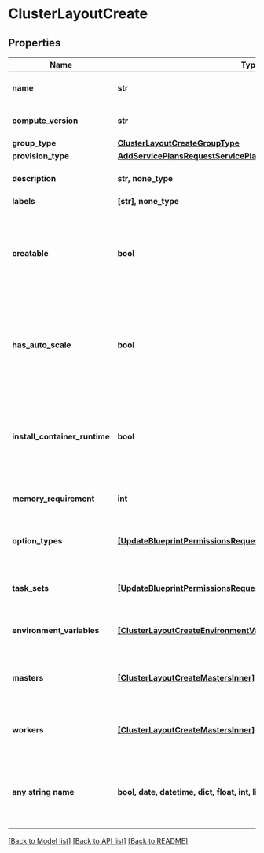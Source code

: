 # ClusterLayoutCreate


## Properties
Name | Type | Description | Notes
------------ | ------------- | ------------- | -------------
**name** | **str** | Cluster layout name | 
**compute_version** | **str** | Version of the cluster layout | 
**group_type** | [**ClusterLayoutCreateGroupType**](ClusterLayoutCreateGroupType.md) |  | 
**provision_type** | [**AddServicePlansRequestServicePlanProvisionTypeInner**](AddServicePlansRequestServicePlanProvisionTypeInner.md) |  | 
**description** | **str, none_type** | Cluster layout description | [optional] 
**labels** | **[str], none_type** |  | [optional] 
**creatable** | **bool** | Can be used to enable / disable the creatability of the cluster layout. | [optional]  if omitted the server will use the default value of True
**has_auto_scale** | **bool** | Can be used to enable / disable the horizontal scaling. | [optional]  if omitted the server will use the default value of False
**install_container_runtime** | **bool** | Install Docker (container runtime). | [optional]  if omitted the server will use the default value of False
**memory_requirement** | **int** | Memory requirement in bytes | [optional] 
**option_types** | [**[UpdateBlueprintPermissionsRequestResourcePermissionSitesInner]**](UpdateBlueprintPermissionsRequestResourcePermissionSitesInner.md) | Array of cluster layout option types | [optional] 
**task_sets** | [**[UpdateBlueprintPermissionsRequestResourcePermissionSitesInner]**](UpdateBlueprintPermissionsRequestResourcePermissionSitesInner.md) | Array of cluster layout task sets | [optional] 
**environment_variables** | [**[ClusterLayoutCreateEnvironmentVariablesInner]**](ClusterLayoutCreateEnvironmentVariablesInner.md) | Array of cluster layout env variables | [optional] 
**masters** | [**[ClusterLayoutCreateMastersInner]**](ClusterLayoutCreateMastersInner.md) | Array of cluster layout master nodes | [optional] 
**workers** | [**[ClusterLayoutCreateMastersInner]**](ClusterLayoutCreateMastersInner.md) | Array of cluster layout worker nodes | [optional] 
**any string name** | **bool, date, datetime, dict, float, int, list, str, none_type** | any string name can be used but the value must be the correct type | [optional]

[[Back to Model list]](../README.md#documentation-for-models) [[Back to API list]](../README.md#documentation-for-api-endpoints) [[Back to README]](../README.md)


